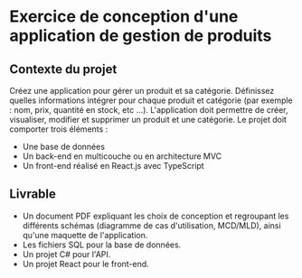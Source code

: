 # Exercice de conception d'une application de gestion de produits
## Contexte du projet
Créez une application pour gérer un produit et sa catégorie. Définissez quelles informations intégrer pour chaque produit et catégorie (par exemple : nom, prix, quantité en stock, etc ...). L'application doit permettre de créer, visualiser, modifier et supprimer un produit et une catégorie.
Le projet doit comporter trois éléments :
* Une base de données
* Un back-end en multicouche ou en architecture MVC
* Un front-end réalisé en React.js avec TypeScript
## Livrable
* Un document PDF expliquant les choix de conception et regroupant les différents schémas (diagramme de cas d'utilisation, MCD/MLD), ainsi qu'une maquette de l'application.
* Les fichiers SQL pour la base de données.
* Un projet C# pour l'API.
* Un projet React pour le front-end.